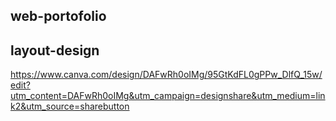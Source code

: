 ## web-portofolio
## layout-design
  https://www.canva.com/design/DAFwRh0oIMg/95GtKdFL0gPPw_DlfQ_15w/edit?utm_content=DAFwRh0oIMg&utm_campaign=designshare&utm_medium=link2&utm_source=sharebutton
